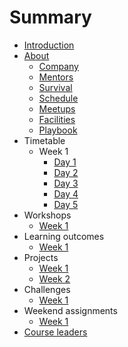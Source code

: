 # Summary

* [Introduction](README.md)
* [About](about/README.md)
   * [Company](about/company.md)
   * [Mentors](about/mentors.md)
   * [Survival](about/money.md)
   * [Schedule](about/schedule.md)
   * [Meetups](about/meetups.md)   
   * [Facilities](about/facilities.md)
   * [Playbook](about/playbook.md)
* Timetable
   * Week 1
      * [Day 1](timetable/week1/day1.md) 
      * [Day 2](timetable/week1/day2.md) 
      * [Day 3](timetable/week1/day3.md) 
      * [Day 4](timetable/week1/day4.md) 
      * [Day 5](timetable/week1/day5.md) 
* Workshops
   * [Week 1](workshops/week1.md)
* Learning outcomes
   * [Week 1](patterns/week1/README.md)   
* Projects
   * [Week 1](projects/week1.md)
   * [Week 2](projects/week2.md)
* Challenges
   * [Week 1](challenges/week1.md)
* Weekend assignments
   * [Week 1](assignments/week1.md)  
* [Course leaders](leaders/README.md)  

